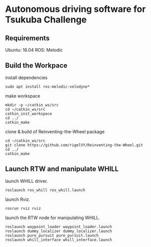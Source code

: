 # Autonomous driving software for Tsukuba Challenge

## Requirements
Ubuntu: 18.04
ROS: Melodic

## Build the Workpace
install dependencies
```
sudo apt install ros-melodic-velodyne*
```

make workspace
```
mkdir -p ~/catkin_ws/src
cd ~/catkin_ws/src
catkin_init_workspace
cd ../
catkin_make
```

clone & build of Reinventing-the-Wheel package
```
cd ~/catkin_ws/src
git clone https://github.com/rigelVY/Reinventing-the-Wheel.git
cd ../
catkin_make
```

## Launch RTW and manipulate WHILL
launch WHILL driver.
```
roslaunch ros_whill ros_whill.launch
```

launch Rviz.
```
rosrun rviz rviz
```

launch the RTW node for manipulating WHILL.
```
roslaunch waypoint_loader waypoint_loader.launch
roslaunch dummy_localizer dummy_localizer.launch
roslaunch pure_pursuit pure_pursuit.launch
roslaunch whill_interface whill_interface.launch
```
